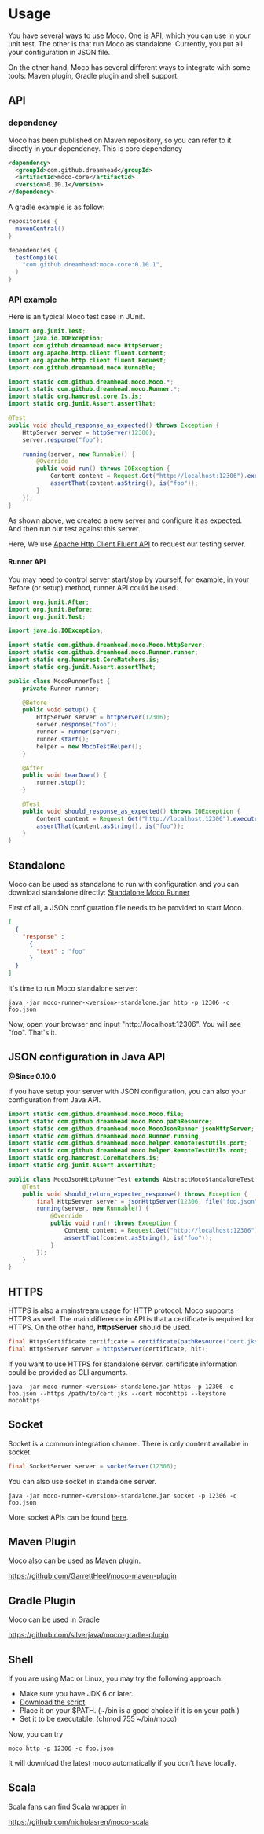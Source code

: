 # Usage
You have several ways to use Moco. One is API, which you can use in your unit test. The other is that run Moco as standalone. Currently, you put all your configuration in JSON file.

On the other hand, Moco has several different ways to integrate with some tools: Maven plugin, Gradle plugin and shell support.

## API

### dependency

Moco has been published on Maven repository, so you can refer to it directly in your dependency. This is core dependency

```xml
<dependency>
  <groupId>com.github.dreamhead</groupId>
  <artifactId>moco-core</artifactId>
  <version>0.10.1</version>
</dependency>
```

A gradle example is as follow:

```groovy
repositories {
  mavenCentral()
}

dependencies {
  testCompile(
    "com.github.dreamhead:moco-core:0.10.1",
  )
}
```

### API example

Here is an typical Moco test case in JUnit.

```java
import org.junit.Test;
import java.io.IOException;
import com.github.dreamhead.moco.HttpServer;
import org.apache.http.client.fluent.Content;
import org.apache.http.client.fluent.Request;
import com.github.dreamhead.moco.Runnable;

import static com.github.dreamhead.moco.Moco.*;
import static com.github.dreamhead.moco.Runner.*;
import static org.hamcrest.core.Is.is;
import static org.junit.Assert.assertThat;

@Test
public void should_response_as_expected() throws Exception {
    HttpServer server = httpServer(12306);
    server.response("foo");

    running(server, new Runnable() {
        @Override
        public void run() throws IOException {
            Content content = Request.Get("http://localhost:12306").execute().returnContent();
            assertThat(content.asString(), is("foo"));
        }
    });
}

```

As shown above, we created a new server and configure it as expected. And then run our test against this server.

Here, We use [Apache Http Client Fluent API](http://hc.apache.org/httpcomponents-client-ga/tutorial/html/fluent.html) to request our testing server.

#### Runner API
You may need to control server start/stop by yourself, for example, in your Before (or setup) method, runner API could be used.

```java
import org.junit.After;
import org.junit.Before;
import org.junit.Test;

import java.io.IOException;

import static com.github.dreamhead.moco.Moco.httpServer;
import static com.github.dreamhead.moco.Runner.runner;
import static org.hamcrest.CoreMatchers.is;
import static org.junit.Assert.assertThat;

public class MocoRunnerTest {
    private Runner runner;

    @Before
    public void setup() {
        HttpServer server = httpServer(12306);
        server.response("foo");
        runner = runner(server);
        runner.start();
        helper = new MocoTestHelper();
    }

    @After
    public void tearDown() {
        runner.stop();
    }

    @Test
    public void should_response_as_expected() throws IOException {
        Content content = Request.Get("http://localhost:12306").execute().returnContent();
        assertThat(content.asString(), is("foo"));
    }
}
```

## Standalone

Moco can be used as standalone to run with configuration and you can download standalone directly:
[Standalone Moco Runner](https://repo1.maven.org/maven2/com/github/dreamhead/moco-runner/0.10.1/moco-runner-0.10.1-standalone.jar)

First of all, a JSON configuration file needs to be provided to start Moco.

```json
[
  {
    "response" :
      {
        "text" : "foo"
      }
  }
]
```

It's time to run Moco standalone server:

```shell
java -jar moco-runner-<version>-standalone.jar http -p 12306 -c foo.json
```

Now, open your browser and input "http://localhost:12306". You will see "foo". That's it.

## JSON configuration in Java API

**@Since 0.10.0**

If you have setup your server with JSON configuration, you can also your configuration from Java API.

```java
import static com.github.dreamhead.moco.Moco.file;
import static com.github.dreamhead.moco.Moco.pathResource;
import static com.github.dreamhead.moco.MocoJsonRunner.jsonHttpServer;
import static com.github.dreamhead.moco.Runner.running;
import static com.github.dreamhead.moco.helper.RemoteTestUtils.port;
import static com.github.dreamhead.moco.helper.RemoteTestUtils.root;
import static org.hamcrest.CoreMatchers.is;
import static org.junit.Assert.assertThat;

public class MocoJsonHttpRunnerTest extends AbstractMocoStandaloneTest {
    @Test
    public void should_return_expected_response() throws Exception {
        final HttpServer server = jsonHttpServer(12306, file("foo.json"));
        running(server, new Runnable() {
            @Override
            public void run() throws Exception {
                Content content = Request.Get("http://localhost:12306").execute().returnContent();
                assertThat(content.asString(), is("foo"));
            }
        });
    }
}
```

## HTTPS

HTTPS is also a mainstream usage for HTTP protocol. Moco supports HTTPS as well. The main difference in API is that a certificate is required for HTTPS.
On the other hand, **httpsServer** should be used.

```java
final HttpsCertificate certificate = certificate(pathResource("cert.jks"), "mocohttps", "mocohttps");
final HttpsServer server = httpsServer(certificate, hit);
```

If you want to use HTTPS for standalone server. certificate information could be provided as CLI arguments.

```shell
java -jar moco-runner-<version>-standalone.jar https -p 12306 -c foo.json --https /path/to/cert.jks --cert mocohttps --keystore mocohttps
```

## Socket

Socket is a common integration channel. There is only content available in socket.

```java
final SocketServer server = socketServer(12306);
```

You can also use socket in standalone server.

```shell
java -jar moco-runner-<version>-standalone.jar socket -p 12306 -c foo.json
```

More socket APIs can be found [here](/moco-doc/socket-apis.md).

## Maven Plugin

Moco also can be used as Maven plugin.

https://github.com/GarrettHeel/moco-maven-plugin

## Gradle Plugin

Moco can be used in Gradle

https://github.com/silverjava/moco-gradle-plugin

## Shell

If you are using Mac or Linux, you may try the following approach:

* Make sure you have JDK 6 or later.
* [Download the script](/moco-shell/moco?raw=true).
* Place it on your $PATH. (~/bin is a good choice if it is on your path.)
* Set it to be executable. (chmod 755 ~/bin/moco)

Now, you can try
```shell
moco http -p 12306 -c foo.json
```

It will download the latest moco automatically if you don't have locally.

## Scala

Scala fans can find Scala wrapper in

https://github.com/nicholasren/moco-scala
